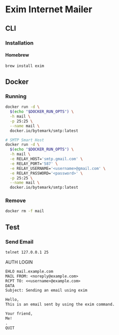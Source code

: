 # Exim Internet Mailer

## CLI

### Installation

#### Homebrew

```sh
brew install exim
```

## Docker

### Running

```sh
docker run -d \
  $(echo "$DOCKER_RUN_OPTS") \
  -h mail \
  -p 25:25 \
  --name mail \
  docker.io/bytemark/smtp:latest

# SMTP Smart Host
docker run -d \
  $(echo "$DOCKER_RUN_OPTS") \
  -h mail \
  -e RELAY_HOST='smtp.gmail.com' \
  -e RELAY_PORT='587' \
  -e RELAY_USERNAME='<username>@gmail.com' \
  -e RELAY_PASSWORD='<password>' \
  -p 25:25 \
  --name mail \
  docker.io/bytemark/smtp:latest
```

### Remove

```sh
docker rm -f mail
```

## Test

### Send Email

```sh
telnet 127.0.0.1 25
```

AUTH LOGIN

```txt
EHLO mail.example.com
MAIL FROM: <noreply@example.com>
RCPT TO: <<username>@example.com>
DATA
Subject: Sending an email using exim

Hello,
This is an email sent by using the exim command.

Your friend,
Me!
.
QUIT
```
